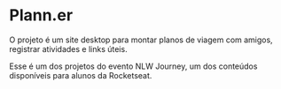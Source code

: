 # Plann.er

O projeto é um site desktop para montar planos de viagem com amigos, registrar atividades e links úteis.

Esse é um dos projetos do evento NLW Journey, um dos conteúdos disponíveis para alunos da Rocketseat.


